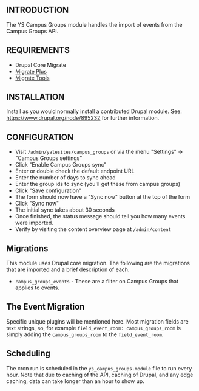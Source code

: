 ## INTRODUCTION

The YS Campus Groups module handles the import of events from the Campus Groups API.

## REQUIREMENTS

* Drupal Core Migrate
* [Migrate Plus](https://www.drupal.org/project/migrate_plus)
* [Migrate Tools](https://www.drupal.org/project/migrate_tools)

## INSTALLATION

Install as you would normally install a contributed Drupal module.
See: https://www.drupal.org/node/895232 for further information.

## CONFIGURATION
- Visit `/admin/yalesites/campus_groups` or via the menu "Settings" -> "Campus Groups settings"
- Click "Enable Campus Groups sync"
- Enter or double check the default endpoint URL
- Enter the number of days to sync ahead
- Enter the group ids to sync (you'll get these from campus groups)
- Click "Save configuration"
- The form should now have a "Sync now" button at the top of the form
- Click "Sync now"
- The initial sync takes about 30 seconds
- Once finished, the status message should tell you how many events were imported.
- Verify by visiting the content overview page at `/admin/content`

## Migrations

This module uses Drupal core migration. The following are the migrations that are imported and a brief description of each.

* `campus_groups_events` - These are a filter on Campus Groups that applies to events.

## The Event Migration

Specific unique plugins will be mentioned here. Most migration fields are text strings, so, for example `field_event_room: campus_groups_room` is simply adding the `campus_groups_room` to the `field_event_room`.

## Scheduling
The cron run is scheduled in the `ys_campus_groups.module` file to run every hour. Note that due to caching of the API, caching of Drupal, and any edge caching, data can take longer than an hour to show up.

